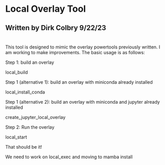 # Local Overlay Tool
## Written by Dirk Colbry 9/22/23
#

This tool is designed to mimic the overlay powertools previously written.  I am working to make improvements. The basic usage is as follows:

Step 1: build an overlay 

local_build

Step 1 (alternative 1): build an overlay with miniconda already installed

local_install_conda

Step 1 (alternative 2): build an overlay with miniconda and jupyter already installed

create_jupyter_local_overlay

Step 2: Run the overlay

local_start

That should be it!

We need to work on local_exec and moving to mamba install
